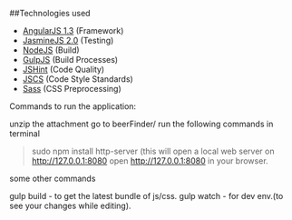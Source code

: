 ##Technologies used

- [AngularJS 1.3](https://angularjs.org/) (Framework)
- [JasmineJS 2.0](http://jasmine.github.io/2.0/introduction.html) (Testing)
- [NodeJS](http://nodejs.org/)  (Build)
- [GulpJS](http://gulpjs.com/)  (Build Processes)
- [JSHint](http://jshint.com/)  (Code Quality)
- [JSCS](https://github.com/jscs-dev/grunt-jscs)  (Code Style Standards)
- [Sass](http://sass-lang.com/) (CSS Preprocessing)



Commands to run the application:

unzip the attachment
go to beerFinder/
run the following commands in terminal
> sudo npm install
> http-server (this will open a local web server on http://127.0.0.1:8080
> open http://127.0.0.1:8080 in your browser.


some other commands

gulp build - to get the latest bundle of js/css.
gulp watch - for dev env.(to see your changes while editing).


